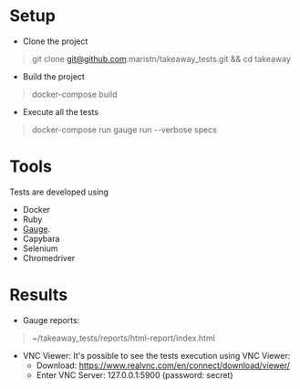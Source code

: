 # Setup

- Clone the project
> git clone git@github.com:maristn/takeaway_tests.git && cd takeaway

- Build the project
> docker-compose build

- Execute all the tests
> docker-compose run gauge run --verbose specs


# Tools

Tests are developed using
- Docker
- Ruby
- [Gauge](http://getgauge.io/index.html).
- Capybara
- Selenium
- Chromedriver


# Results

- Gauge reports:
> ~/takeaway_tests/reports/html-report/index.html


- VNC Viewer:
It's possible to see the tests execution using VNC Viewer:
  * Download: https://www.realvnc.com/en/connect/download/viewer/
  * Enter VNC Server: 127.0.0.1:5900 (password: secret)